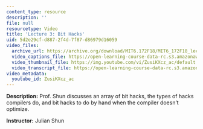 ```yaml
---
content_type: resource
description: ''
file: null
resourcetype: Video
title: 'Lecture 3: Bit Hacks'
uid: 5d2e29cf-d887-2f4d-7f87-d86979d16059
video_files:
  archive_url: https://archive.org/download/MIT6.172F18/MIT6_172F18_lecture_03_300k.mp4
  video_captions_file: https://open-learning-course-data-rc.s3.amazonaws.com/6-172-performance-engineering-of-software-systems-fall-2018/f5605763b5bd5f32b212cb3d69315523_ZusiKXcz_ac.vtt
  video_thumbnail_file: https://img.youtube.com/vi/ZusiKXcz_ac/default.jpg
  video_transcript_file: https://open-learning-course-data-rc.s3.amazonaws.com/6-172-performance-engineering-of-software-systems-fall-2018/f87228897582ead1c2525018aa164b0f_ZusiKXcz_ac.pdf
video_metadata:
  youtube_id: ZusiKXcz_ac
---
```


**Description:** Prof. Shun discusses an array of bit hacks, the types of hacks compilers do, and bit hacks to do by hand when the compiler doesn’t optimize.

**Instructor:** Julian Shun